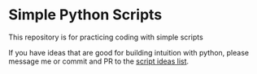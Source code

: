 # Simple Python Scripts

This repository is for practicing coding with simple scripts

If you have ideas that are good for building intuition with python, please message me or commit and PR to the [script ideas list](./ideas.md).
